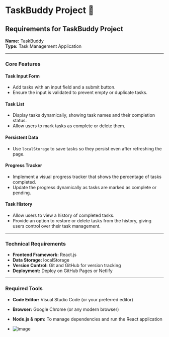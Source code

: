 # TaskBuddy Project 📝

## Requirements for TaskBuddy Project

**Name:** TaskBuddy  
**Type:** Task Management Application  

---

### Core Features

#### Task Input Form
- Add tasks with an input field and a submit button.
- Ensure the input is validated to prevent empty or duplicate tasks.

#### Task List
- Display tasks dynamically, showing task names and their completion status.
- Allow users to mark tasks as complete or delete them.

#### Persistent Data
- Use `localStorage` to save tasks so they persist even after refreshing the page.

#### Progress Tracker
- Implement a visual progress tracker that shows the percentage of tasks completed.
- Update the progress dynamically as tasks are marked as complete or pending.

#### Task History
- Allow users to view a history of completed tasks.
- Provide an option to restore or delete tasks from the history, giving users control over their task management.

---

### Technical Requirements
- **Frontend Framework:** React.js
- **Data Storage:** localStorage
- **Version Control:** Git and GitHub for version tracking
- **Deployment:** Deploy on GitHub Pages or Netlify

---

### Required Tools
- **Code Editor:** Visual Studio Code (or your preferred editor)
- **Browser:** Google Chrome (or any modern browser)
- **Node.js & npm:** To manage dependencies and run the React application

- ![image](https://github.com/user-attachments/assets/54cda373-61d0-4930-a417-1d49ed00d093)

